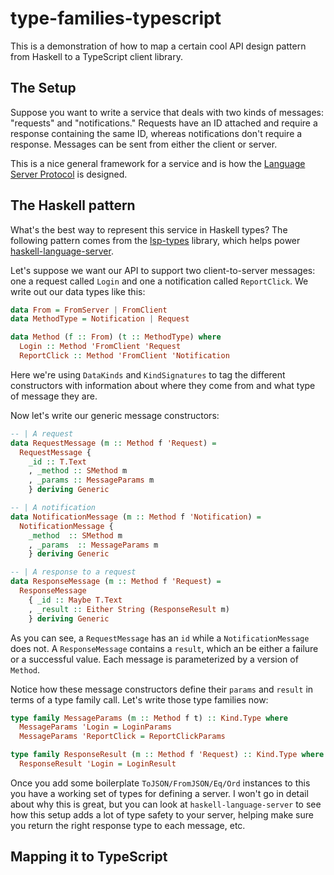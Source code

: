 # type-families-typescript

This is a demonstration of how to map a certain cool API design pattern from Haskell to a TypeScript client library.

## The Setup

Suppose you want to write a service that deals with two kinds of messages: "requests" and "notifications." Requests have an ID attached and require a response containing the same ID, whereas notifications don't require a response. Messages can be sent from either the client or server.

This is a nice general framework for a service and is how the [Language Server Protocol](https://microsoft.github.io/language-server-protocol/) is designed.

## The Haskell pattern

What's the best way to represent this service in Haskell types? The following pattern comes from the [lsp-types](https://github.com/alanz/lsp/tree/master/lsp-types) library, which helps power [haskell-language-server](https://github.com/haskell/haskell-language-server/).

Let's suppose we want our API to support two client-to-server messages: one a request called `Login` and one a notification called `ReportClick`. We write out our data types like this:

``` haskell
data From = FromServer | FromClient
data MethodType = Notification | Request

data Method (f :: From) (t :: MethodType) where
  Login :: Method 'FromClient 'Request
  ReportClick :: Method 'FromClient 'Notification
```

Here we're using `DataKinds` and `KindSignatures` to tag the different constructors with information about where they come from and what type of message they are.

Now let's write our generic message constructors:

``` haskell
-- | A request
data RequestMessage (m :: Method f 'Request) =
  RequestMessage {
    _id :: T.Text
    , _method :: SMethod m
    , _params :: MessageParams m
    } deriving Generic

-- | A notification
data NotificationMessage (m :: Method f 'Notification) =
  NotificationMessage {
    _method  :: SMethod m
    , _params  :: MessageParams m
    } deriving Generic

-- | A response to a request
data ResponseMessage (m :: Method f 'Request) =
  ResponseMessage
    { _id :: Maybe T.Text
    , _result :: Either String (ResponseResult m)
    } deriving Generic
```

As you can see, a `RequestMessage` has an `id` while a `NotificationMessage` does not. A `ResponseMessage` contains a `result`, which an be either a failure or a successful value. Each message is parameterized by a version of `Method`.

Notice how these message constructors define their `params` and `result` in terms of a type family call. Let's write those type families now:

``` haskell
type family MessageParams (m :: Method f t) :: Kind.Type where
  MessageParams 'Login = LoginParams
  MessageParams 'ReportClick = ReportClickParams

type family ResponseResult (m :: Method f 'Request) :: Kind.Type where
  ResponseResult 'Login = LoginResult
```

Once you add some boilerplate `ToJSON/FromJSON/Eq/Ord` instances to this you have a working set of types for defining a server. I won't go in detail about why this is great, but you can look at `haskell-language-server` to see how this setup adds a lot of type safety to your server, helping make sure you return the right response type to each message, etc.

## Mapping it to TypeScript
